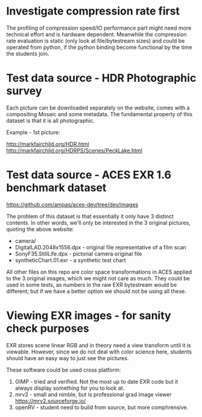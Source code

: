 # Investigate compression rate first

The profiling of compression speed/IO performance part might need more technical effort and is hardware dependent.
Meanwhile the compression rate evaluation is static (only look at file/bytestream sizes) and could be operated from python, if the python binding become functional by the time the students join. 

# Test data source - HDR Photographic survey 

Each picture can be downloaded separately on the website, comes with a compositing Mosaic and some metadata.
The fundamental property of this dataset is that it is all photographic.

Example - 1st picture: 

http://markfairchild.org/HDR.html
http://markfairchild.org/HDRPS/Scenes/PeckLake.html

# Test data source - ACES EXR 1.6 benchmark dataset

https://github.com/ampas/aces-dev/tree/dev/images

The problem of this dataset is that essentially it only have 3 distinct contents.
In other words, we'll only be interested in the 3 original pictures, quoting the above website:

- camera/
- DigitalLAD.2048x1556.dpx - original file representative of a film scan
- SonyF35.StillLife.dpx - pictorial camera original file
- syntheticChart.01.exr - a synthetic test chart

All other files on this repo are color space transformations in ACES applied to the 3 original images, which we might not care as much.
They could be used in some tests, as numbers in the raw EXR bytestream would be different; but if we have a better option we should not be using all these.

# Viewing EXR images - for sanity check purposes

EXR stores scene linear RGB and in theory need a view transform until it is viewable.
However, since we do not deal with color science here, students should have an easy way to just see the pictures.

These software could be used cross platform:

1. GIMP - tried and verified. Not the most up to date EXR code but it always display something for you to look at.
2. mrv2 - small and nimble, but is professional grad image viewer https://mrv2.sourceforge.io/
3. openRV - student need to build from source, but more comphrensive.
